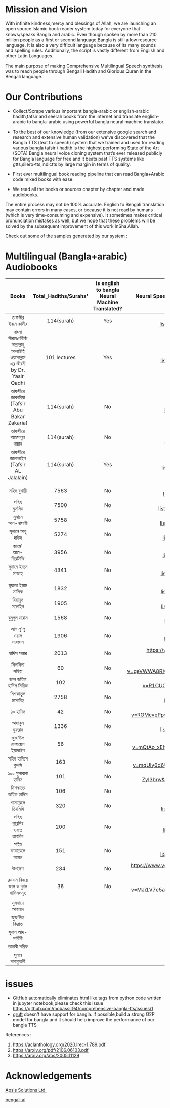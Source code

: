 
# Mission and Vision

With infinite kindness,mercy and blessings of Allah, we are launching  an open source Islamic book reader system today for everyone that knows/speaks Bangla and arabic. Even though spoken by more than 210 million people as a first or second language,Bangla is still a low resource language. It is also a very difficult language because of its many sounds and spelling rules. Additionally, the script is vastly different from English and other Latin Languages.

The main purpose of making Comprehensive Multilingual Speech synthesis was to reach people through Bengali Hadith and Glorious Quran in the Bengali language. 

# Our Contributions 

  * Collect/Scrape various important bangla-arabic or english-arabic hadith,tafsir and seerah books from the internet and translate english-arabic to bangla-arabic using powerful bangla neural machine translator.
  
  * To the best of our knowledge (from our extensive google search and research and extensive human validation) we’ve discovered that the Bangla TTS (text to speech) system that we trained and used for reading various bangla tafsir / hadith is the highest performing State of the Art (SOTA) Bangla neural voice cloning system that’s ever released publicly for Bangla language for free and it beats past TTS systems like gtts,silero-tts,indictts by large margin in terms of quality.
  
  * First ever multilingual book reading pipeline that can read Bangla+Arabic code mixed books with ease.
  
  * We read all the books or sources chapter by chapter and made audiobooks.


The entire process may not be 100% accurate. English to Bengali translation may contain errors in many cases, or because it is not read by humans (which is very time-consuming and expensive). It sometimes makes critical pronunciation mistakes as well, but we hope that these problems will be solved by the subsequent improvement of this work InSha'Allah. 

Check out some of the samples generated by our system :

# Multilingual (Bangla+arabic) Audiobooks

|Books|Total_Hadiths/Surahs'|is english to bangla Neural Machine Translated?|Neural Speech synthesized Multilingual (Bangla+arabic) Audiobooks| 
|:---:|:---:|:---:|:---:|
|তাফসীর ইবনে কাসীর|114(surah)|Yes|https://www.youtube.com/playlist?list=PLsHVxzxNumvPOOnpy0om5F8uSm66gEbwF| 
|বাংলা সীরাহঃনবীজি সাল্লাল্লাহু আলাইহি ওয়াসাল্লাম এর জীবনী by  Dr. Yasir Qadhi|101 lectures|Yes|https://www.youtube.com/playlist?list=PLsHVxzxNumvPSbuqcL8oSWoxCPpZ2A3HT| 
|তাফসীরে জাকারিয়া (Tafsir Abu Bakar Zakaria)|114(surah)|No|https://www.youtube.com/playlist?list=PLsHVxzxNumvOintrZMeFFubL5132E72Yl|
|তাফসীরে আহসানুল বায়ান|114(surah)|No|https://www.youtube.com/playlist?list=PLsHVxzxNumvOT0a1ioq5fubqnDAjZ7PVj|
|তাফসীরে জালালাইন (Tafsir AL Jalalain)|114(surah)|Yes|https://www.youtube.com/playlist?list=PLsHVxzxNumvNbYBLhNoAIxw7BaS3yY2XB|
||||
|সহিহ বুখারী|7563|No|https://www.youtube.com/playlist?list=PLsHVxzxNumvNIlU0TjaQaAUAWr9DuZedv| 
|সহিহ মুসলিম|7500|No|https://www.youtube.com/playlist?list=PLsHVxzxNumvOmpGmZKy38RvOYwAWKssDu| 
|সুনানে আন-নাসায়ী|5758|No|https://www.youtube.com/playlist?list=PLsHVxzxNumvNoGSguLsp3ePTR4WOUhZvT|
|সুনানে আবু দাউদ|5274|No|https://www.youtube.com/playlist?list=PLsHVxzxNumvNZ2QPues46JtcRrwK4QF0I|
|জামে' আত-তিরমিজি|3956|No|https://www.youtube.com/playlist?list=PLsHVxzxNumvMb31g0oeJLxmYlufZrYC0X|
|সুনানে ইবনে মাজাহ|4341|No|https://www.youtube.com/playlist?list=PLsHVxzxNumvMqBsYZ1U5Z3uCg1hUF6pA_|
||||
||||
|মুয়াত্তা ইমাম মালিক|1832|No|https://www.youtube.com/playlist?list=PLsHVxzxNumvPn_8D5bn86OTQ9WFRocGGj|
|রিয়াদুস সলেহিন|1905|No|https://www.youtube.com/playlist?list=PLsHVxzxNumvON9GuH8N28YbJiJV0c-abc|
|বুলুগুল মারাম|1568|No|https://www.youtube.com/playlist?list=PLsHVxzxNumvMx11DlgONaLej3IeyVTXig|
|আল লু'লু ওয়াল মারজান|1906|No|https://www.youtube.com/playlist?list=PLsHVxzxNumvOELySX1jhuO2tlzpmnmrvq|
|হাদিস সম্ভার|2013|No|https://www.youtube.com/playlist?list=PLsHVxzxNumvPCCit-aKpSjls4KgabZOhb|
|সিলসিলা সহিহা|60|No|https://www.youtube.com/watch?v=geVWWA8RX3Q&list=PLsHVxzxNumvOsZibj3sZRJxt1uZH_k6n7&index=11|
|জাল জয়িফ হাদিস সিরিজ|102|No|https://www.youtube.com/watch?v=R1CU0AAiB7Y&list=PLsHVxzxNumvOsZibj3sZRJxt1uZH_k6n7|
|মিশকাতুল মাসাবিহ|2758|No|https://www.youtube.com/playlist?list=PLsHVxzxNumvNnnPeAOIhxBWcmlrvblKxb|
|৪০ হাদিস|42|No|https://www.youtube.com/watch?v=ROMcvpPpvoE&list=PLsHVxzxNumvOsZibj3sZRJxt1uZH_k6n7&index=2|
|আদাবুল মুফরাদ|1336|No|https://www.youtube.com/playlist?list=PLsHVxzxNumvNQfGS2d0DQHRX6_TYlnO1m|
|জুজ'উল রাফায়েল ইয়াদাইন|56|No|https://www.youtube.com/watch?v=mQtAo_xEhgs&list=PLsHVxzxNumvOsZibj3sZRJxt1uZH_k6n7&index=9|
|সহিহ হাদিসে কুদসি|163|No|https://www.youtube.com/watch?v=mqUIy6d6UfI&list=PLsHVxzxNumvOsZibj3sZRJxt1uZH_k6n7&index=8|
|১০০ সুসাব্যস্ত হাদিস|101|No|https://www.youtube.com/watch?v=ZBs-ZyI3brw&list=PLsHVxzxNumvOsZibj3sZRJxt1uZH_k6n7&index=3|
|মিশকাতে জয়িফ হাদিস |106|No|https://www.youtube.com/playlist?list=PLsHVxzxNumvOsZibj3sZRJxt1uZH_k6n7|
|শামায়েলে তিরমিযি|320|No|https://www.youtube.com/playlist?list=PLsHVxzxNumvNduizMiAvAVWRUu0UEx2Bw|
|সহিহ তারগিব ওয়াত তাহরিব|200|No|https://www.youtube.com/playlist?list=PLsHVxzxNumvPI5tg5cDoWBCWLQjXcSlBg|
|সহিহ ফাযায়েলে আমল |151|No|https://www.youtube.com/playlist?list=PLsHVxzxNumvMMUpTUsJykeFyWzttWKZyw|
|ঊপদেশ|234|No|https://www.youtube.com/playlist?list=PLsHVxzxNumvPzHcoR1gDHv0fm-6je0GvM|
|রমযান বিষয়ে জাল ও দুর্বল হাদিসসমূহ|36|No|https://www.youtube.com/watch?v=MJi1V7e5ai8&list=PLsHVxzxNumvOsZibj3sZRJxt1uZH_k6n7&index=10|
||||
|মুসনাদে আহমাদ|||
|জুজ'উল কিরাত|||
|সুনান আদ-দারিমী|||
|তাহাবী শরিফ|||
|সুনান দারাকুতনী |||


# issues

* GitHub automatically eliminates html like tags from python code written in jupyter notebook,please check this issue https://github.com/mobassir94/comprehensive-bangla-tts/issues/1
* [grutt](https://github.com/rhasspy/gruut) doesn't have support for bangla. if possible,build a strong G2P model for bangla and it should help improve the performance of our bangla TTS

References : 

1. https://aclanthology.org/2020.lrec-1.789.pdf
2. https://arxiv.org/pdf/2106.06103.pdf 
3. https://arxiv.org/abs/2005.11129

# Acknowledgements
[Apsis Solutions Ltd.](https://apsissolutions.com/)

[bengali.ai](https://bengali.ai/)
